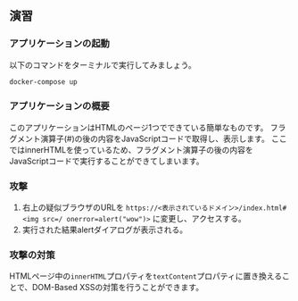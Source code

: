 ## 演習

### アプリケーションの起動

以下のコマンドをターミナルで実行してみましょう。

```bash
docker-compose up
```

### アプリケーションの概要

このアプリケーションはHTMLのページ1つでできている簡単なものです。
フラグメント演算子(#)の後の内容をJavaScriptコードで取得し、表示します。
ここではinnerHTMLを使っているため、フラグメント演算子の後の内容をJavaScriptコードで実行することができてしまいます。

### 攻撃

1. 右上の疑似ブラウザのURLを `https://<表示されているドメイン>/index.html#<img src=/ onerror=alert("wow")>` に変更し、アクセスする。
2. 実行された結果alertダイアログが表示される。

### 攻撃の対策

HTMLページ中の`innerHTML`プロパティを`textContent`プロパティに置き換えることで、DOM-Based XSSの対策を行うことができます。

